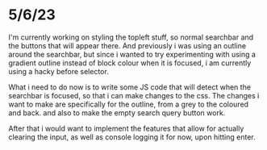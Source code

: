 # 5/6/23
I'm currently working on styling the topleft stuff, so normal searchbar and the buttons that will appear there.
And previously i was using an outline around the searchbar, but since i wanted to try experimenting with using a gradient outline instead of block colour when it is focused, i am currently using a hacky before selector.

What i need to do now is to write some JS code that will detect when the searchbar is focused, so that i can make changes to the css. The changes i want to make are specifically for the outline, from a grey to the coloured and back. and also to make the empty search query button work.

After that i would want to implement the features that allow for actually clearing the input, as well as console logging it for now, upon hitting enter.